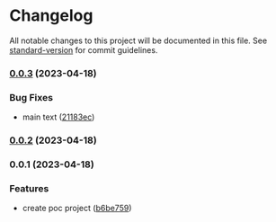 # Changelog

All notable changes to this project will be documented in this file. See [standard-version](https://github.com/conventional-changelog/standard-version) for commit guidelines.

### [0.0.3](https://github.com/dennissiq/poc-standard-version/compare/v0.0.2...v0.0.3) (2023-04-18)


### Bug Fixes

* main text ([21183ec](https://github.com/dennissiq/poc-standard-version/commit/21183ec18adb40969acea3df56a50f997d09ce9c))

### [0.0.2](https://github.com/dennissiq/poc-standard-version/compare/v0.0.1...v0.0.2) (2023-04-18)

### 0.0.1 (2023-04-18)


### Features

* create poc project ([b6be759](https://github.com/dennissiq/poc-standard-version/commit/b6be7597af034a847b513adb6ae2d1c8d59498bf))
